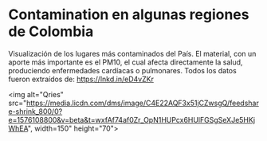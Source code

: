 # Contamination en algunas regiones de Colombia


Visualización  de los lugares más contaminados del País. El material, con un aporte más importante es el PM10, el cual afecta directamente la salud, produciendo enfermedades cardíacas o pulmonares. Todos los datos fueron extraídos de: https://lnkd.in/eD4vZKr

<img alt="Qries" src="https://media.licdn.com/dms/image/C4E22AQF3x51jCZwsgQ/feedshare-shrink_800/0?e=1576108800&v=beta&t=wxfAf74af0Zr_OpN1HUPcx6HUlFGSgSeXJe5HKjWhEA", width=150" height="70">
